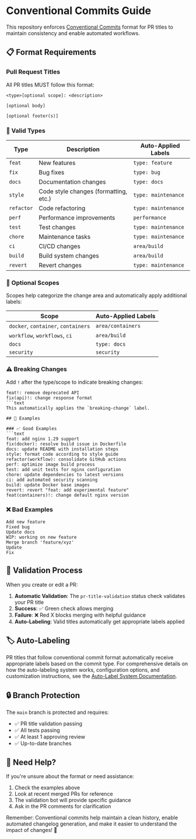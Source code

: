 <!--
SPDX-FileCopyrightText: Copyright (c) 2025 Broadsage <opensource@broadsage.com>

SPDX-License-Identifier: Apache-2.0
-->

# Conventional Commits Guide

This repository enforces [Conventional Commits](https://www.conventionalcommits.org/) format for PR titles to maintain consistency and enable automated workflows.

## 📋 Format Requirements

### Pull Request Titles

All PR titles MUST follow this format:

```text
<type>[optional scope]: <description>

[optional body]

[optional footer(s)]
```

### 🎯 Valid Types

| Type | Description | Auto-Applied Labels |
|------|-------------|-------------------|
| `feat` | New features | `type: feature` |
| `fix` | Bug fixes | `type: bug` |
| `docs` | Documentation changes | `type: docs` |
| `style` | Code style changes (formatting, etc.) | `type: maintenance` |
| `refactor` | Code refactoring | `type: maintenance` |
| `perf` | Performance improvements | `performance` |
| `test` | Test changes | `type: maintenance` |
| `chore` | Maintenance tasks | `type: maintenance` |
| `ci` | CI/CD changes | `area/build` |
| `build` | Build system changes | `area/build` |
| `revert` | Revert changes | `type: maintenance` |

### 🔧 Optional Scopes

Scopes help categorize the change area and automatically apply additional labels:

| Scope | Auto-Applied Labels |
|-------|-------------------|
| `docker`, `container`, `containers` | `area/containers` |
| `workflow`, `workflows`, `ci` | `area/build` |
| `docs` | `type: docs` |
| `security` | `security` |

### ⚠️ Breaking Changes

Add `!` after the type/scope to indicate breaking changes:

```text
feat!: remove deprecated API
fix(api)!: change response format
```text
This automatically applies the `breaking-change` label.

## 📝 Examples

### ✅ Good Examples
```text
feat: add nginx 1.29 support
fix(docker): resolve build issue in Dockerfile
docs: update README with installation steps
style: format code according to style guide
refactor(workflow): consolidate GitHub actions
perf: optimize image build process
test: add unit tests for nginx configuration
chore: update dependencies to latest versions
ci: add automated security scanning
build: update Docker base images
revert: revert "feat: add experimental feature"
feat(containers)!: change default nginx version
```

### ❌ Bad Examples

```text
Add new feature
Fixed bug
Update docs
WIP: working on new feature
Merge branch 'feature/xyz'
Update
Fix
```

## 🚦 Validation Process

When you create or edit a PR:

1. **Automatic Validation**: The `pr-title-validation` status check validates your PR title
2. **Success**: ✅ Green check allows merging
3. **Failure**: ❌ Red X blocks merging with helpful guidance
4. **Auto-Labeling**: Valid titles automatically get appropriate labels applied

## 🏷️ Auto-Labeling

PR titles that follow conventional commit format automatically receive appropriate labels based on the commit type. For comprehensive details on how the auto-labeling system works, configuration options, and customization instructions, see the [Auto-Label System Documentation](auto-label-system.md).

## 🔒 Branch Protection

The `main` branch is protected and requires:

- ✅ PR title validation passing
- ✅ All tests passing  
- ✅ At least 1 approving review
- ✅ Up-to-date branches

## 🤝 Need Help?

If you're unsure about the format or need assistance:

1. Check the examples above
2. Look at recent merged PRs for reference
3. The validation bot will provide specific guidance
4. Ask in the PR comments for clarification

Remember: Conventional commits help maintain a clean history, enable automated changelog generation, and make it easier to understand the impact of changes! 🎉
